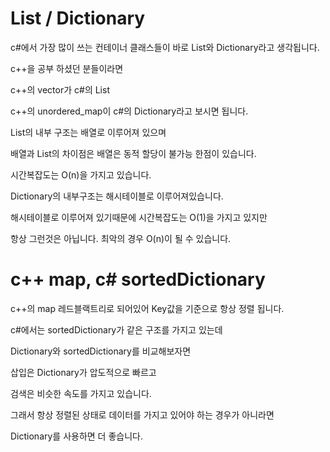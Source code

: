# List / Dictionary

c#에서 가장 많이 쓰는 컨테이너 클래스들이 바로 List와 Dictionary라고 생각됩니다.

c++을 공부 하셨던 분들이라면

c++의 vector가 c#의 List

c++의 unordered_map이 c#의 Dictionary라고 보시면 됩니다.

List의 내부 구조는 배열로 이루어져 있으며

배열과 List의 차이점은 배열은 동적 할당이 불가능 한점이 있습니다.

시간복잡도는 O(n)을 가지고 있습니다.

Dictionary의 내부구조는 해시테이블로 이루어져있습니다.

해시테이블로 이루어져 있기때문에 시간복잡도는 O(1)을 가지고 있지만

항상 그런것은 아닙니다. 최악의 경우 O(n)이 될 수 있습니다.

# c++ map, c# sortedDictionary

c++의 map 레드블랙트리로 되어있어 Key값을 기준으로 항상 정렬 됩니다.

c#에서는 sortedDictionary가 같은 구조를 가지고 있는데

Dictionary와 sortedDictionary를 비교해보자면

삽입은 Dictionary가 압도적으로 빠르고

검색은 비슷한 속도를 가지고 있습니다.


그래서 항상 정렬된 상태로 데이터를 가지고 있어야 하는 경우가 아니라면

Dictionary를 사용하면 더 좋습니다.
